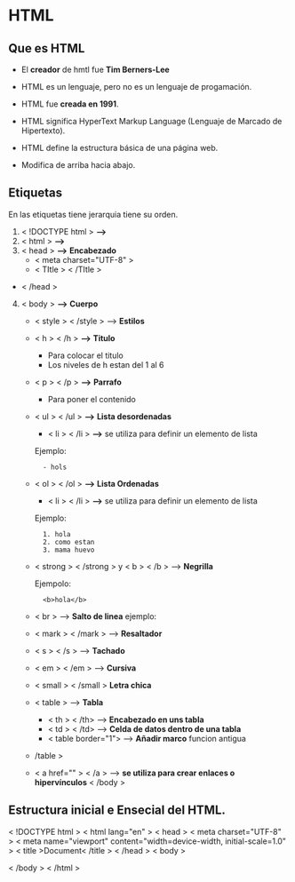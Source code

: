# HTML
## Que es HTML
- El **creador** de hmtl fue **Tim Berners-Lee**
- HTML es un lenguaje, pero no es un lenguaje de progamación.

- HTML fue **creada en 1991**.

- HTML significa HyperText Markup Language (Lenguaje de Marcado de Hipertexto).

- HTML define la estructura básica de una página web.
- Modifica de arriba hacia abajo.

## Etiquetas 
En las etiquetas tiene jerarquia tiene su orden.
1. < !DOCTYPE html > **-->**
2. < html > **-->** 
3. < head > **-->** **Encabezado** 
    - < meta charset="UTF-8" >
    - < TItle > < /TItle >
- < /head >

4. < body > **-->** **Cuerpo**
    - < style > < /style > --> **Estilos**
    - < h > < /h > **-->** **Titulo**
        - Para colocar el titulo
        - Los niveles de h estan del 1 al 6
    - < p > < /p > **-->** **Parrafo**
        - Para poner el contenido
    - < ul > < /ul > **-->** **Lista desordenadas**
        - < li > < /li > **-->** se utiliza para definir un elemento de lista

        Ejemplo:

            - hols
    - < ol > < /ol > **-->** **Lista Ordenadas**
        - < li > < /li > **-->** se utiliza para definir un elemento de lista

        Ejemplo:

            1. hola
            2. como estan
            3. mama huevo
    - < strong > < /strong > y < b > < /b > --> **Negrilla**

        Ejempolo: 
        
            <b>hola</b>
            
    
    - < br > --> **Salto de linea**
        ejemplo:
            

    - < mark > < /mark > --> **Resaltador**
    - < s > < /s > --> **Tachado**
    - < em > < /em > --> **Cursiva**
    - < small > < /small > **Letra chica**

    - < table > --> **Tabla**
        - < th > < /th> --> **Encabezado en uns tabla**
        - < td > < /td> --> **Celda de datos dentro de una tabla**
        - < table border="1"> --> **Añadir marco** funcion antigua
    - /table >
    - < a href="" > < /a > --> **se utiliza para crear enlaces o hipervínculos**
    < /body >


## Estructura inicial e Ensecial del HTML.

< !DOCTYPE html >
< html lang="en" >
< head >
    < meta charset="UTF-8" >
    < meta name="viewport" content="width=device-width, initial-scale=1.0" >
    < title >Document< /title >
< /head >
< body >
    
< /body >
< /html >